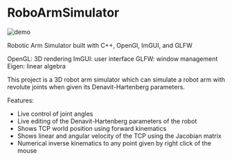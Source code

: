 # RoboArmSimulator
![demo](https://github.com/user-attachments/assets/a0865d9e-ba09-4849-ae3e-ff083c53d72d)

Robotic Arm Simulator built with C++, OpenGl, ImGUI, and GLFW

OpenGL: 3D rendering
ImGUI: user interface
GLFW: window management
Eigen: linear algebra

This project is a 3D robot arm simulator which can simulate a robot arm with revolute joints when given its Denavit-Hartenberg parameters. 

Features:
- Live control of joint angles
- Live editing of the Denavit-Hartenberg parameters of the robot
- Shows TCP world position using forward kinematics
- Shows linear and angular velocity of the TCP using the Jacobian matrix
- Numerical inverse kinematics to any point given by right click of the mouse
